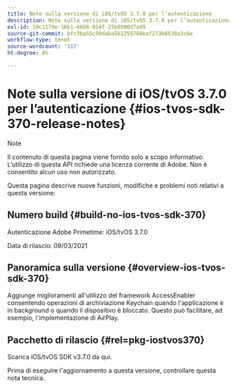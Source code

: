 ```yaml
---
title: Note sulla versione di iOS/tvOS 3.7.0 per l’autenticazione
description: Note sulla versione di iOS/tvOS 3.7.0 per l’autenticazione
exl-id: 19c1179e-16b1-4608-954f-25b0980d7ad9
source-git-commit: bfc3ba55c99daba561255760baf273b6538a3c6e
workflow-type: tm+mt
source-wordcount: '117'
ht-degree: 0%

---
```


# Note sulla versione di iOS/tvOS 3.7.0 per l’autenticazione {#ios-tvos-sdk-370-release-notes}

>[!NOTE]
>
>Il contenuto di questa pagina viene fornito solo a scopo informativo. L’utilizzo di questa API richiede una licenza corrente di Adobe. Non è consentito alcun uso non autorizzato.

Questa pagina descrive nuove funzioni, modifiche e problemi noti relativi a questa versione:

## Numero build {#build-no-ios-tvos-sdk-370}

Autenticazione Adobe Primetime: iOS/tvOS 3.7.0

Data di rilascio: 09/03/2021



## Panoramica sulla versione {#overview-ios-tvos-sdk-370}

Aggiunge miglioramenti all&#39;utilizzo del framework AccessEnabler consentendo operazioni di archiviazione Keychain quando l&#39;applicazione è in background o quando il dispositivo è bloccato. Questo può facilitare, ad esempio, l&#39;implementazione di AirPlay.

## Pacchetto di rilascio {#rel=pkg-iostvos370}

Scarica iOS/tvOS SDK v3.7.0 da qui.

Prima di eseguire l&#39;aggiornamento a questa versione, controllare questa nota tecnica.
